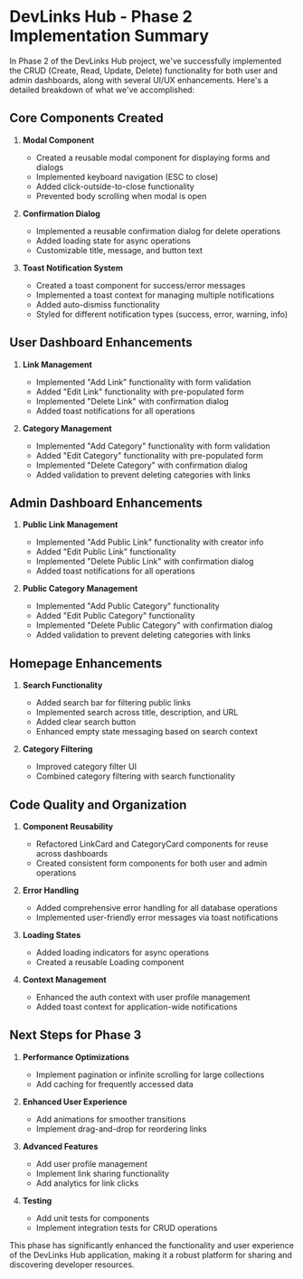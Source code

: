 # DevLinks Hub - Phase 2 Implementation Summary

In Phase 2 of the DevLinks Hub project, we've successfully implemented the CRUD (Create, Read, Update, Delete) functionality for both user and admin dashboards, along with several UI/UX enhancements. Here's a detailed breakdown of what we've accomplished:

## Core Components Created

1. **Modal Component**
   - Created a reusable modal component for displaying forms and dialogs
   - Implemented keyboard navigation (ESC to close)
   - Added click-outside-to-close functionality
   - Prevented body scrolling when modal is open

2. **Confirmation Dialog**
   - Implemented a reusable confirmation dialog for delete operations
   - Added loading state for async operations
   - Customizable title, message, and button text

3. **Toast Notification System**
   - Created a toast component for success/error messages
   - Implemented a toast context for managing multiple notifications
   - Added auto-dismiss functionality
   - Styled for different notification types (success, error, warning, info)

## User Dashboard Enhancements

1. **Link Management**
   - Implemented "Add Link" functionality with form validation
   - Added "Edit Link" functionality with pre-populated form
   - Implemented "Delete Link" with confirmation dialog
   - Added toast notifications for all operations

2. **Category Management**
   - Implemented "Add Category" functionality with form validation
   - Added "Edit Category" functionality with pre-populated form
   - Implemented "Delete Category" with confirmation dialog
   - Added validation to prevent deleting categories with links

## Admin Dashboard Enhancements

1. **Public Link Management**
   - Implemented "Add Public Link" functionality with creator info
   - Added "Edit Public Link" functionality
   - Implemented "Delete Public Link" with confirmation dialog
   - Added toast notifications for all operations

2. **Public Category Management**
   - Implemented "Add Public Category" functionality
   - Added "Edit Public Category" functionality
   - Implemented "Delete Public Category" with confirmation dialog
   - Added validation to prevent deleting categories with links

## Homepage Enhancements

1. **Search Functionality**
   - Added search bar for filtering public links
   - Implemented search across title, description, and URL
   - Added clear search button
   - Enhanced empty state messaging based on search context

2. **Category Filtering**
   - Improved category filter UI
   - Combined category filtering with search functionality

## Code Quality and Organization

1. **Component Reusability**
   - Refactored LinkCard and CategoryCard components for reuse across dashboards
   - Created consistent form components for both user and admin operations

2. **Error Handling**
   - Added comprehensive error handling for all database operations
   - Implemented user-friendly error messages via toast notifications

3. **Loading States**
   - Added loading indicators for async operations
   - Created a reusable Loading component

4. **Context Management**
   - Enhanced the auth context with user profile management
   - Added toast context for application-wide notifications

## Next Steps for Phase 3

1. **Performance Optimizations**
   - Implement pagination or infinite scrolling for large collections
   - Add caching for frequently accessed data

2. **Enhanced User Experience**
   - Add animations for smoother transitions
   - Implement drag-and-drop for reordering links

3. **Advanced Features**
   - Add user profile management
   - Implement link sharing functionality
   - Add analytics for link clicks

4. **Testing**
   - Add unit tests for components
   - Implement integration tests for CRUD operations

This phase has significantly enhanced the functionality and user experience of the DevLinks Hub application, making it a robust platform for sharing and discovering developer resources.
